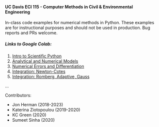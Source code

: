 #### UC Davis ECI 115 - Computer Methods in Civil & Environmental Engineering

In-class code examples for numerical methods in Python. These examples are for instructional purposes and should not be used in production. Bug reports and PRs welcome.

##### Links to Google Colab:
1. [Intro to Scientific Python](https://colab.research.google.com/github/jdherman/eci115/blob/main/L1.ipynb)
2. [Analytical and Numerical Models](https://colab.research.google.com/github/jdherman/eci115/blob/main/L2.ipynb) 
3. [Numerical Errors and Differentiation](https://colab.research.google.com/github/jdherman/eci115/blob/main/L3.ipynb)
4. [Integration: Newton-Cotes](https://colab.research.google.com/github/jdherman/eci115/blob/main/L4.ipynb) 
5. [Integration: Romberg, Adaptive, Gauss](https://colab.research.google.com/github/jdherman/eci115/blob/main/L5.ipynb)

...

Contributors:
- Jon Herman (2018-2023)
- Katerina Ziotopoulou (2019-2020)
- KC Green (2020)
- Sumeet Sinha (2020)
